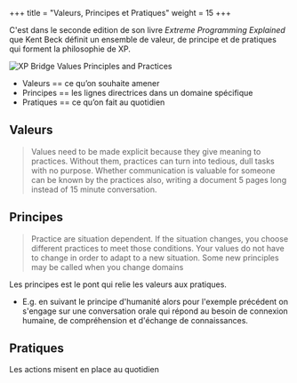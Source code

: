 +++
title = "Valeurs, Principes et Pratiques"
weight = 15
+++

C'est dans le seconde edition de son livre *Extreme Programming Explained* que Kent Beck définit un ensemble de valeur, de principe et de pratiques qui forment la philosophie de XP.

![XP Bridge Values Principles and Practices](xp_bridge.png)

- Valeurs == ce qu’on souhaite amener
- Principes == les lignes directrices dans un domaine spécifique
- Pratiques == ce qu’on fait au quotidien 

## Valeurs
> Values need to be made explicit because they give meaning to practices. Without them, practices can turn into tedious, dull tasks with no purpose. Whether communication is valuable for someone can be known by the practices also, writing a document 5 pages long instead of 15 minute conversation.

## Principes
> Practice are situation dependent. If the situation changes, you choose different practices to meet those conditions. Your values do not have to change in order to adapt to a new situation. Some new principles may be called when you change domains

Les principes est le pont qui relie les valeurs aux pratiques.
- E.g. en suivant le principe d'humanité alors pour l'exemple précédent on s'engage sur une conversation orale qui répond au besoin de connexion humaine, de compréhension et d'échange de connaissances.

## Pratiques
Les actions misent en place au quotidien